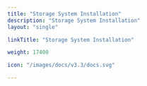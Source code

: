 ```yaml
---
title: "Storage System Installation"
description: "Storage System Installation"
layout: "single"

linkTitle: "Storage System Installation"

weight: 17400

icon: "/images/docs/v3.3/docs.svg"

---
```

